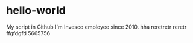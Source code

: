 # hello-world
My script in Github
I'm Invesco employee since 2010.
hha
reretretr
reretr
ffgfdgfd
5665756
